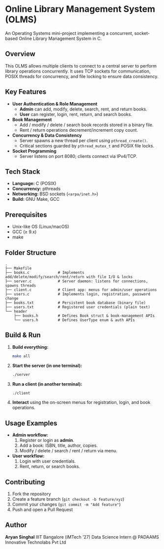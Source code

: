 # Online Library Management System (OLMS)

An Operating Systems mini-project implementing a concurrent, socket-based Online Library Management System in C.

## Overview

This OLMS allows multiple clients to connect to a central server to perform library operations concurrently. It uses TCP sockets for communication, POSIX threads for concurrency, and file locking to ensure data consistency.

## Key Features

- **User Authentication & Role Management**
  - **Admin** can add, modify, delete, search, rent, and return books.
  - **User** can register, login, rent, return, and search books.
- **Book Management**
  - Add / modify / delete / search book records stored in a binary file.
  - Rent / return operations decrement/increment copy count.
- **Concurrency & Data Consistency**
  - Server spawns a new thread per client using `pthread_create()`.
  - Critical sections guarded by `pthread_mutex_t` and POSIX file locks.
- **Socket Programming**
  - Server listens on port 8080; clients connect via IPv4/TCP.

## Tech Stack

- **Language:** C (POSIX)
- **Concurrency:** pthreads
- **Networking:** BSD sockets (`<arpa/inet.h>`)
- **Build:** GNU Make, GCC

## Prerequisites

- Unix-like OS (Linux/macOS)
- GCC (≥ 9.x)
- make

## Folder Structure

```
.
├── Makefile
├── books.c             # Implements add/delete/modify/search/rent/return with file I/O & locks
├── server.c            # Server daemon: listens for connections, spawns threads
├── client.c            # Client app: menus for admin/user operations
├── users.c             # Implements login, registration, password change
├── books.txt           # Persistent book database (binary file)
├── users.txt           # Registered user credentials (plain text)
└── header
    ├── books.h         # Defines Book struct & book-management APIs
    └── users.h         # Defines UserType enum & auth APIs
```

## Build & Run

1. **Build everything:**
   ```sh
   make all
   ```
2. **Start the server (in one terminal):**
   ```sh
   ./server
   ```
3. **Run a client (in another terminal):**
   ```sh
   ./client
   ```
4. **Interact** using the on-screen menus for registration, login, and book operations.

## Usage Examples

- **Admin workflow:**
  1. Register or login as **admin**.
  2. Add a book: ISBN, title, author, copies.
  3. Modify / delete / search / rent / return via menu.
- **User workflow:**
  1. Login with user credentials.
  2. Rent, return, or search books.

## Contributing

1. Fork the repository
2. Create a feature branch (`git checkout -b feature/xyz`)
3. Commit your changes (`git commit -m "Add feature"`)
4. Push and open a Pull Request

## Author

**Aryan Singhal**
IIIT Bangalore (iMTech ’27)
Data Science Intern @ PADAAMS Innovative Technolabs Pvt Ltd
